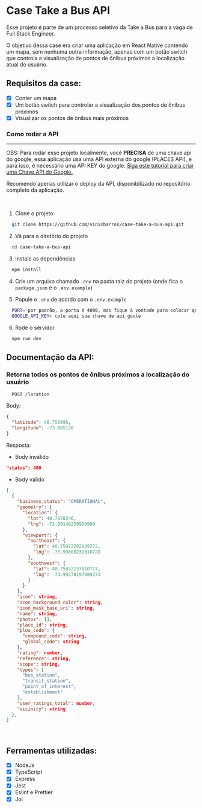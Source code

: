 # Case Take a Bus API
Esse projeto é parte de um processo seletivo da Take a Bus para a vaga de Full Stack Engineer.

O objetivo dessa case era criar uma aplicação em React Native contendo um mapa, sem nenhuma outra informação, apenas com um botão switch
que controla a visualização de pontos de ônibus próximos a localização atual do usuário.

## Requisitos da case:
- [x] Conter um mapa
- [x] Um botão switch para controlar a visualização
dos pontos de ônibus próximos
- [x] Visualizar os pontos de ônibus mais próximos

### Como rodar a API
<hr>

OBS: Para rodar esse projeto localmente, você **PRECISA** de uma chave api do google, essa aplicação usa uma API externa do google 
(PLACES API), e para isso, é necessário uma API KEY do google. 
<a target="_blank" href="https://maplink.global/blog/como-obter-chave-api-google-maps/">Siga este tutorial para criar uma Chave API do Google.</a>

Recomendo apenas utilizar o deploy da API, disponibilizado no repositório completo da aplicação.

<br/>

1. Clone o projeto

```bash
  git clone https://github.com/vinicbarros/case-take-a-bus-api.git
```

2. Vá para o diretório do projeto

```bash
  cd case-take-a-bus-api
```

3. Instale as dependências

```bash
  npm install
```

4. Crie um arquivo chamado `.env` na pasta raiz do projeto (onde fica o `package.json` e o `.env.example`)

5. Popule o `.env` de acordo com o `.env.example`

```bash
  PORT= por padrão, a porta é 4000, mas fique à vontade para colocar qual quiser
  GOOGLE_API_KEY= cole aqui sua chave de api goole
```

6. Rode o servidor

```bash
  npm run dev
```

## Documentação da API:

### Retorna todos os pontos de ônibus próximos a localização do usuário

```http
  POST /location
```

Body:

```json
{
  "latitude": 40.758896,
  "longitude": -73.985130
}
```

Resposta:

- Body inválido

```json
"status": 400
```

- Body válido

```json
[
  {
    "business_status": "OPERATIONAL",
    "geometry": {
      "location": {
        "lat": 40.7578346,
        "lng": -73.99146259999999
      },
      "viewport": {
        "northeast": {
          "lat": 40.75922202989272,
          "lng": -73.99008232010728
        },
        "southwest": {
          "lat": 40.75652237010727,
          "lng": -73.99278197989273
        }
      }
    },
    "icon": string,
    "icon_background_color": string,
    "icon_mask_base_uri": string,
    "name": string,
    "photos": [],
    "place_id": string,
    "plus_code": {
      "compound_code": string,
      "global_code": string
    },
    "rating": number,
    "reference": string,
    "scope": string,
    "types": [
      "bus_station",
      "transit_station",
      "point_of_interest",
      "establishment"
    ],
    "user_ratings_total": number,
    "vicinity": string
  },
]
```

<br>

## Ferramentas utilizadas:

- [x] NodeJs 
- [x] TypeScript
- [x] Express
- [x] Jest
- [x] Eslint e Prettier
- [x] Joi

